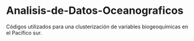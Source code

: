 # Analisis-de-Datos-Oceanograficos
Códigos utilizados para una clusterización de variables biogeoquímicas en el Pacífico sur.
